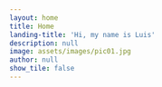 ```yaml
---
layout: home
title: Home
landing-title: 'Hi, my name is Luis'
description: null
image: assets/images/pic01.jpg
author: null
show_tile: false
---
```



